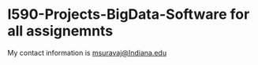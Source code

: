 # I590-Projects-BigData-Software for all assignemnts
My contact information is msuravaj@Indiana.edu
